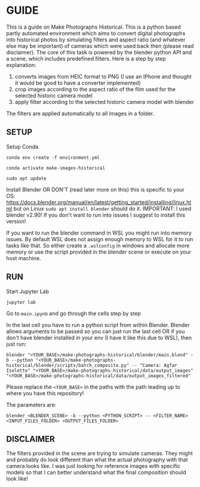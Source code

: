 # GUIDE

This is a guide on Make Photographs Historical. This is a python based partly automated environment which aims to convert digital photographs into historical photos by simulating filters and aspect ratio (and whatever else may be important) of cameras which were used back then (please read disclaimer). The core of this task is powered by the blender python API and a scene, which includes predefined filters. Here is a step by step explanation:

1. converts images from HEIC format to PNG (I use an IPhone and thought it would be good to have a converter implemented)
2. crop images according to the aspect ratio of the film used for the selected historic camera model
3. apply filter according to the selected historic camera model with blender

The filters are applied automatically to all images in a folder.

## SETUP

Setup Conda

`conda env create -f environment.yml`

`conda activate make-images-historical`

`sudo apt update`

Install Blender OR DON'T (read later more on this)
this is specific to your OS: https://docs.blender.org/manual/en/latest/getting_started/installing/linux.html
but on Linux `sudo apt install blender` should do it.
IMPORTANT: I used blender v2.90! If you don't want to run into issues I suggest to install this version!

If you want to run the blender command in WSL you might run into memory issues. By default WSL does not assign enough memory to WSL for it to run tasks like that.
So either create a `.wslconfig` in windows and allocate more memory or use the script provided in the blender scene or execute on your host machine.

## RUN

Start Jupyter Lab

`jupyter lab`

Go to `main.ipynb` and go through the cells step by step

In the last cell you have to run a python script from within Blender.
Blender allows arguments to be passed so you can just run the last cell OR if you don't have blender installed in your env (I have it like this due to WSL), then just run:
```
blender "<YOUR_BASE>/make-photographs-historical/blender/main.blend" -b --python "<YOUR_BASE>/make-photographs-historical/blender/scripts/batch_composite.py" -- "Camera: Agfar Isolette" "<YOUR_BASE>/make-photographs-historical/data/output_images" "<YOUR_BASE>/make-photographs-historical/data/output_images_filtered"
```

Please replace the `<YOUR_BASE>` in the paths with the path leading up to where you have this repository!

The parameters are:

```
blender <BLENDER_SCENE> -b --python <PYTHON_SCRIPT> -- <FILTER_NAME> <INPUT_FILES_FOLDER> <OUTPUT_FILES_FOLDER>
```

## DISCLAIMER

The filters provided in the scene are trying to simulate cameras. They might and probably do look different than what the actual photography with that camera looks like. I was just looking for reference images with specific models so that I can better understand what the final composition should look like!
